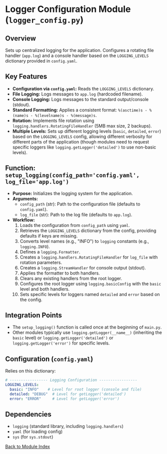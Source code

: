 # Logger Configuration Module (`logger_config.py`)

## Overview

Sets up centralized logging for the application. Configures a rotating file handler (`app.log`) and a console handler based on the `LOGGING_LEVELS` dictionary provided in `config.yaml`.

## Key Features

*   **Configuration via `config.yaml`:** Reads the `LOGGING_LEVELS` dictionary.
*   **File Logging:** Logs messages to `app.log` (hardcoded filename).
*   **Console Logging:** Logs messages to the standard output/console (stdout).
*   **Standard Formatting:** Applies a consistent format: `%(asctime)s - %(name)s - %(levelname)s - %(message)s`.
*   **Rotation:** Implements file rotation using `logging.handlers.RotatingFileHandler` (5MB max size, 2 backups).
*   **Multiple Levels:** Sets up different logging levels (`basic`, `detailed`, `error`) based on the `LOGGING_LEVELS` config, allowing different verbosity for different parts of the application (though modules need to request specific loggers like `logging.getLogger('detailed')` to use non-basic levels).

## Function: `setup_logging(config_path='config.yaml', log_file='app.log')`

*   **Purpose:** Initializes the logging system for the application.
*   **Arguments:**
    *   `config_path` (str): Path to the configuration file (defaults to `config.yaml`).
    *   `log_file` (str): Path to the log file (defaults to `app.log`).
*   **Workflow:**
    1.  Loads the configuration from `config_path` using `yaml`.
    2.  Retrieves the `LOGGING_LEVELS` dictionary from the config, providing defaults if keys are missing.
    3.  Converts level names (e.g., "INFO") to `logging` constants (e.g., `logging.INFO`).
    4.  Defines a `logging.Formatter`.
    5.  Creates a `logging.handlers.RotatingFileHandler` for `log_file` with rotation parameters.
    6.  Creates a `logging.StreamHandler` for console output (stdout).
    7.  Applies the formatter to both handlers.
    8.  Clears any existing handlers from the root logger.
    9.  Configures the root logger using `logging.basicConfig` with the `basic` level and both handlers.
    10. Sets specific levels for loggers named `detailed` and `error` based on the config.

## Integration Points

*   The `setup_logging()` function is called once at the beginning of `main.py`.
*   Other modules typically use `logging.getLogger(__name__)` (inheriting the `basic` level) or `logging.getLogger('detailed')` or `logging.getLogger('error')` for specific levels.

## Configuration (`config.yaml`)

Relies on this dictionary:

```yaml
# ----------------- Logging Configuration -----------------
LOGGING_LEVELS:
  basic: "INFO"    # Level for root logger (console and file)
  detailed: "DEBUG"  # Level for getLogger('detailed')
  error: "ERROR"     # Level for getLogger('error')
```

## Dependencies

*   `logging` (standard library, including `logging.handlers`)
*   `yaml` (for loading config)
*   `sys` (for `sys.stdout`)

[Back to Module Index](main.md)